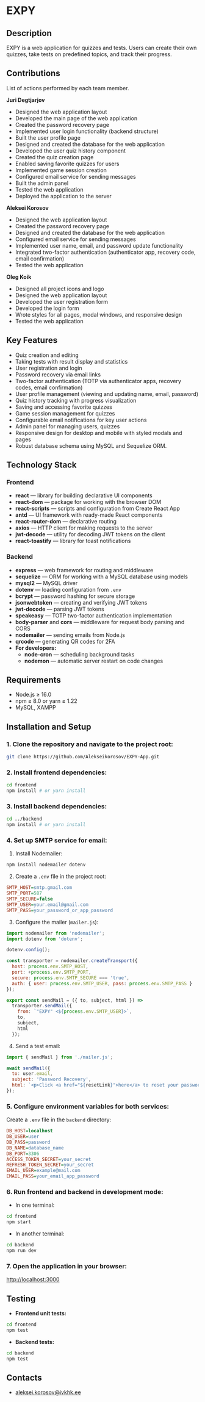 # EXPY

## Description

EXPY is a web application for quizzes and tests. Users can create their own quizzes, take tests on predefined topics, and track their progress.

## Contributions

List of actions performed by each team member.

**Juri Degtjarjov**

* Designed the web application layout
* Developed the main page of the web application
* Created the password recovery page
* Implemented user login functionality (backend structure)
* Built the user profile page
* Designed and created the database for the web application
* Developed the user quiz history component
* Created the quiz creation page
* Enabled saving favorite quizzes for users
* Implemented game session creation
* Configured email service for sending messages
* Built the admin panel
* Tested the web application
* Deployed the application to the server

**Aleksei Korosov**

* Designed the web application layout
* Created the password recovery page
* Designed and created the database for the web application
* Configured email service for sending messages
* Implemented user name, email, and password update functionality
* Integrated two-factor authentication (authenticator app, recovery code, email confirmation)
* Tested the web application

**Oleg Koik**

* Designed all project icons and logo
* Designed the web application layout
* Developed the user registration form
* Developed the login form
* Wrote styles for all pages, modal windows, and responsive design
* Tested the web application

## Key Features

* Quiz creation and editing
* Taking tests with result display and statistics
* User registration and login
* Password recovery via email links
* Two-factor authentication (TOTP via authenticator apps, recovery codes, email confirmation)
* User profile management (viewing and updating name, email, password)
* Quiz history tracking with progress visualization
* Saving and accessing favorite quizzes
* Game session management for quizzes
* Configurable email notifications for key user actions
* Admin panel for managing users, quizzes
* Responsive design for desktop and mobile with styled modals and pages
* Robust database schema using MySQL and Sequelize ORM.

## Technology Stack

### Frontend

* **react** — library for building declarative UI components
* **react-dom** — package for working with the browser DOM
* **react-scripts** — scripts and configuration from Create React App
* **antd** — UI framework with ready-made React components
* **react-router-dom** — declarative routing
* **axios** — HTTP client for making requests to the server
* **jwt-decode** — utility for decoding JWT tokens on the client
* **react-toastify** — library for toast notifications

### Backend

* **express** — web framework for routing and middleware
* **sequelize** — ORM for working with a MySQL database using models
* **mysql2** — MySQL driver
* **dotenv** — loading configuration from `.env`
* **bcrypt** — password hashing for secure storage
* **jsonwebtoken** — creating and verifying JWT tokens
* **jwt-decode** — parsing JWT tokens
* **speakeasy** — TOTP two-factor authentication implementation
* **body-parser** and **cors** — middleware for request body parsing and CORS
* **nodemailer** — sending emails from Node.js
* **qrcode** — generating QR codes for 2FA
* **For developers:**
  * **node-cron** — scheduling background tasks
  * **nodemon** — automatic server restart on code changes

## Requirements

* Node.js ≥ 16.0
* npm ≥ 8.0 or yarn ≥ 1.22
* MySQL, XAMPP

## Installation and Setup

### 1. Clone the repository and navigate to the project root:

```bash
git clone https://github.com/Alekseikorosov/EXPY-App.git
```

### 2. Install frontend dependencies:

```bash
cd frontend
npm install # or yarn install
```

### 3. Install backend dependencies:

```bash
cd ../backend
npm install # or yarn install
```

### 4. Set up SMTP service for email:

1. Install Nodemailer:

```bash
npm install nodemailer dotenv
```

2. Create a `.env` file in the project root:

```ini
SMTP_HOST=smtp.gmail.com
SMTP_PORT=587
SMTP_SECURE=false
SMTP_USER=your.email@gmail.com
SMTP_PASS=your_password_or_app_password
```

3. Configure the mailer (`mailer.js`):

```js
import nodemailer from 'nodemailer';
import dotenv from 'dotenv';

dotenv.config();

const transporter = nodemailer.createTransport({
  host: process.env.SMTP_HOST,
  port: +process.env.SMTP_PORT,
  secure: process.env.SMTP_SECURE === 'true',
  auth: { user: process.env.SMTP_USER, pass: process.env.SMTP_PASS }
});

export const sendMail = ({ to, subject, html }) =>
  transporter.sendMail({
    from: `"EXPY" <${process.env.SMTP_USER}>`,
    to,
    subject,
    html
  });
```

4. Send a test email:

```js
import { sendMail } from './mailer.js';

await sendMail({
  to: user.email,
  subject: 'Password Recovery',
  html: `<p>Click <a href="${resetLink}">here</a> to reset your password</p>`
});
```

### 5. Configure environment variables for both services:

Create a `.env` file in the `backend` directory:

```ini
DB_HOST=localhost
DB_USER=user
DB_PASS=password
DB_NAME=database_name
DB_PORT=3306
ACCESS_TOKEN_SECRET=your_secret
REFRESH_TOKEN_SECRET=your_secret
EMAIL_USER=example@mail.com
EMAIL_PASS=your_email_app_password
```

### 6. Run frontend and backend in development mode:

* In one terminal:

```bash
cd frontend
npm start
```

* In another terminal:

```bash
cd backend
npm run dev
```

### 7. Open the application in your browser:

[http://localhost:3000](http://localhost:3000)

## Testing

* **Frontend unit tests:**

```bash
cd frontend
npm test
```

* **Backend tests:**

```bash
cd backend
npm test
```
## Contacts
* aleksei.korosov@ivkhk.ee
